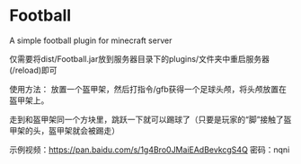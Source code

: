 # Football
A simple football plugin for minecraft server

仅需要将dist/Football.jar放到服务器目录下的plugins/文件夹中重启服务器(/reload)即可

使用方法：
放置一个盔甲架，然后打指令/gfb获得一个足球头颅，将头颅放置在盔甲架上。

走到和盔甲架同一个方块里，跳跃一下就可以踢球了（只要是玩家的“脚”接触了盔甲架的头，盔甲架就会被踢走）

示例视频：https://pan.baidu.com/s/1g4Bro0JMaiEAdBevkcgS4Q 密码：nqni
